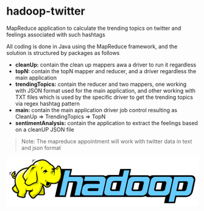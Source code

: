 # hadoop-twitter

MapReduce application to calculate the trending topics on twitter and feelings associated with such hashtags

All coding is done in Java using the MapReduce framework, and the solution is structured by packages as follows
* **cleanUp:** contain the clean up mappers awa a driver to run it regardless
* **topN:** contain the topN mapper and reducer, and a driver regardless the main application
* **trendingTopics:**  contain the reducer and two mappers, one working with JSON format used for the main application, and other working with TXT files which is used by the specific driver to get the trending topics via regex hashtag pattern
* **main:** contain the main application driver job control resulting as CleanUp => TrendingTopics => TopN
* **sentimentAnalysis:** contain the application to extract the feelings based on a cleanUP JSON file

>Note: The mapreduce appointment will work with twitter data in text and json format

<img src="assets/hadoop-logo.png" width="580" />

